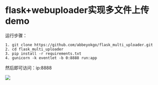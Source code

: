 # flask+webuploader实现多文件上传demo

运行步骤：
```
1. git clone https://github.com/abbeyokgo/flask_multi_uploader.git
2. cd flask_multi_uploader
3. pip install -r requirements.txt
4. gunicorn -k eventlet -b 0:8888 run:app
```
然后即可访问：ip:8888

![](http://wx2.sinaimg.cn/large/0060lm7Tly1fw5m7ppzh4g30wo0ko7wh.gif)
